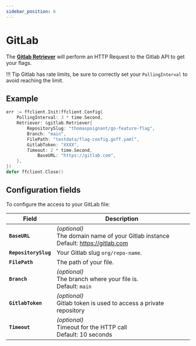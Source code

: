 ```yaml
---
sidebar_position: 6
---
```


# GitLab

The [**Gitlab Retriever**](https://pkg.go.dev/github.com/thomaspoignant/go-feature-flag/retriever/gitlabretriever/#Retriever)
will perform an HTTP Request to the Gitlab API to get your flags.

!!! Tip
    Gitlab has rate limits, be sure to correctly set your `PollingInterval` to avoid reaching the limit.

## Example

```go linenums="1"
err := ffclient.Init(ffclient.Config{
    PollingInterval: 3 * time.Second,
    Retriever: &gitlab.Retriever{
        RepositorySlug: "thomaspoignant/go-feature-flag",
        Branch: "main",
        FilePath: "testdata/flag-config.goff.yaml",
        GitlabToken: "XXXX",
        Timeout: 2 * time.Second,
		    BaseURL: "https://gitlab.com",
    },
})
defer ffclient.Close()
```

## Configuration fields

To configure the access to your GitLab file:

| Field                | Description                                                                               |
|----------------------|-------------------------------------------------------------------------------------------|
| **`BaseURL`**        | *(optional)*<br/>The domain name of your Gitlab instance <br/>Default: https://gitlab.com |
| **`RepositorySlug`** | Your Gitlab slug `org/repo-name`.                                                         |
| **`FilePath`**       | The path of your file.                                                                    |
| **`Branch`**         | *(optional)*<br/>The branch where your file is.<br/>Default: `main`                       |
| **`GitlabToken`**    | *(optional)*<br/>Gitlab token is used to access a private repository                      |
| **`Timeout`**        | *(optional)*<br/>Timeout for the HTTP call <br/>Default: 10 seconds                       |
